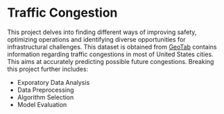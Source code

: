 # Traffic Congestion 
This project delves into finding different ways of improving safety, optimizing operations and identifying diverse opportunities for infrastructural challenges. 
This dataset is obtained from [GeoTab](https://data.geotab.com/ "GEOTAB") contains information regarding traffic congestions in most of United States cities.  This aims at accurately predicting possible future congestions. Breaking this project further includes:
- Exporatory Data Analysis
- Data Preprocessing
- Algorithm Selection 
- Model Evaluation 